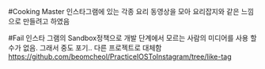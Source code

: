 #Cooking Master
인스타그램에 있는 각종 요리 동영상을 모아 요리잡지와 같은 느낌으로 만들려고 하였음

#Fail
인스타 그램의 Sandbox정책으로 개발 단계에서 모르는 사람의 미디어를 사용 할 수가 없음.
그래서 중도 포기..
다른 프로젝트로 대체함
https://github.com/beomcheol/PracticeIOSToInstagram/tree/like-tag
